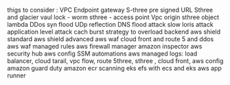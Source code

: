 thigs to consider :
VPC Endpoint gateway
S-three pre signed URL 
Sthree and glacier vaul lock - worm
sthree - access point
Vpc origin
sthree object lambda
DDos
syn flood
UDp reflection
DNS flood attack
slow loris attack
application level attack
cach burst strategy to overload backend
aws shield standard
aws shield advanced
aws waf
cloud front and route 5 and ddos 
aws waf  managed rules 
aws firewall manager
amazon inspector
aws security hub
aws config
SSM automations
aws managed logs: load balancer, cloud tarail, vpc flow, route 5three, sthree , cloud front, aws config
amazon guard duty
amazon ecr scanning
eks
efs with ecs and eks
aws app runner

